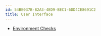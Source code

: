 ```yaml
---
id: 54BE037B-B2A3-4ED9-BEC1-6DD4CE8691C2
title: User Interface
---
```


-   [Environment Checks](/Recipes/mac/general/environment-checks/)
